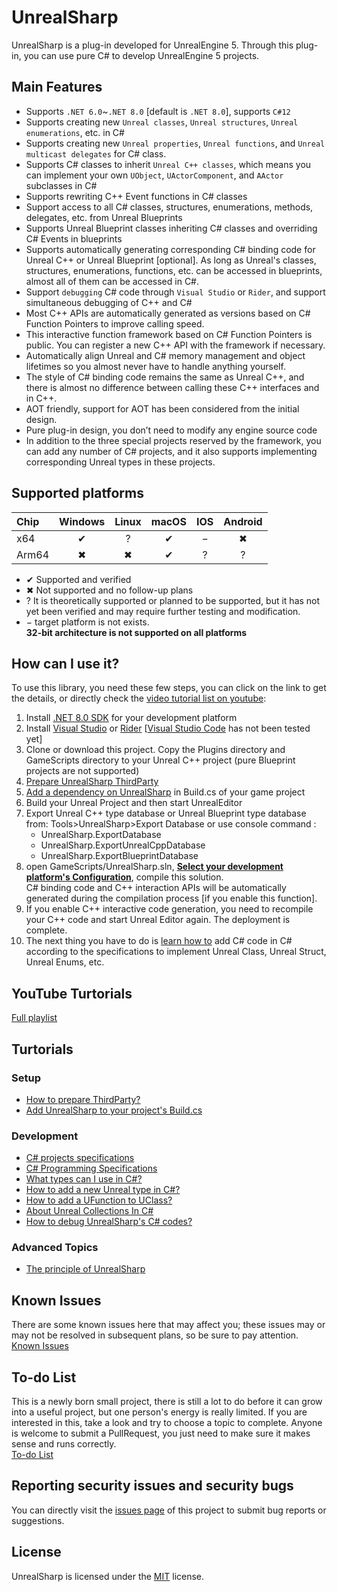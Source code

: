 # UnrealSharp
UnrealSharp is a plug-in developed for UnrealEngine 5. Through this plug-in, you can use pure C# to develop UnrealEngine 5 projects.  

## Main Features
* Supports `.NET 6.0`~`.NET 8.0` [default is `.NET 8.0`], supports `C#12  `
* Supports creating new `Unreal classes`, `Unreal structures`, `Unreal enumerations`, etc. in C#  
* Supports creating new `Unreal properties`, `Unreal functions`, and `Unreal multicast delegates` for C# class.  
* Supports C# classes to inherit `Unreal C++ classes`, which means you can implement your own `UObject`, `UActorComponent`, and `AActor` subclasses in C#   
* Supports rewriting C++ Event functions in C# classes  
* Support access to all C# classes, structures, enumerations, methods, delegates, etc. from Unreal Blueprints  
* Supports Unreal Blueprint classes inheriting C# classes and overriding C# Events in blueprints  
* Supports automatically generating corresponding C# binding code for Unreal C++ or Unreal Blueprint [optional]. As long as Unreal's classes, structures, enumerations, functions, etc. can be accessed in blueprints, almost all of them can be accessed in C#.  
* Support `debugging` C# code through `Visual Studio` or `Rider`, and support simultaneous debugging of C++ and C#  
* Most C++ APIs are automatically generated as versions based on C# Function Pointers to improve calling speed.  
* This interactive function framework based on C# Function Pointers is public. You can register a new C++ API with the framework if necessary.    
* Automatically align Unreal and C# memory management and object lifetimes so you almost never have to handle anything yourself.  
* The style of C# binding code remains the same as Unreal C++, and there is almost no difference between calling these C++ interfaces and in C++.
* AOT friendly, support for AOT has been considered from the initial design.  
* Pure plug-in design, you don’t need to modify any engine source code  
* In addition to the three special projects reserved by the framework, you can add any number of C# projects, and it also supports implementing corresponding Unreal types in these projects.  


## Supported platforms
| Chip  | Windows  | Linux    | macOS    | IOS      | Android |
| :---- | :------: | :------: | :------: | :------: |:------: |
| x64   | &#x2714; | &#x003F; | &#x2714; | &#x2212; |&#x2716; |
| Arm64 | &#x2716; | &#x2716; | &#x2714; | &#x003F; |&#x003F; |

* &#x2714; Supported and verified
* &#x2716; Not supported and no follow-up plans
* &#x003F; It is theoretically supported or planned to be supported, but it has not yet been verified and may require further testing and modification.  
* &#x2212; target platform is not exists.  
**32-bit architecture is not supported on all platforms**

## How can I use it?
To use this library, you need these few steps, you can click on the link to get the details, or directly check the [video tutorial list on youtube](#youtube-turtorials):  
1. Install [.NET 8.0 SDK](https://dotnet.microsoft.com/en-us/download/dotnet/8.0) for your development platform  
2. Install [Visual Studio](https://visualstudio.microsoft.com/vs/) or [Rider](https://www.jetbrains.com/rider/) [[Visual Studio Code](https://code.visualstudio.com/) has not been tested yet]  
3. Clone or download this project. Copy the Plugins directory and GameScripts directory to your Unreal C++ project (pure Blueprint projects are not supported)  
4. [Prepare UnrealSharp ThirdParty](./Docs/PrepareThirdParty.md)  
5. [Add a dependency on UnrealSharp](./Docs/AddUnrealSharpDependency.md) in Build.cs of your game project
6. Build your Unreal Project and then start UnrealEditor  
7. Export Unreal C++ type database or Unreal Blueprint type database from: Tools>UnrealSharp>Export Database or use console command :
    * UnrealSharp.ExportDatabase
    * UnrealSharp.ExportUnrealCppDatabase
    * UnrealSharp.ExportBlueprintDatabase
8. open GameScripts/UnrealSharp.sln, **[Select your development platform's Configuration](./Docs/CSharpBuildConfiguration.md)**, compile this solution.  
C# binding code and C++ interaction APIs will be automatically generated during the compilation process [if you enable this function]. 
9. If you enable C++ interactive code generation, you need to recompile your C++ code and start Unreal Editor again. The deployment is complete.   
10. The next thing you have to do is [learn how to](#turtorials) add C# code in C# according to the specifications to implement Unreal Class, Unreal Struct, Unreal Enums, etc.  

## YouTube Turtorials
[Full playlist](https://www.youtube.com/playlist?list=PL-bgMFxHDR7beg5BE_4MwqkpwqFsbsc4c)

## Turtorials
### Setup
* [How to prepare ThirdParty?](./Docs/PrepareThirdParty.md)
* [Add UnrealSharp to your project's Build.cs](./Docs/AddUnrealSharpDependency.md)

### Development
* [C# projects specifications](./Docs/CSharpProjectsSpecifications.md)
* [C# Programming Specifications](./Docs/CSharpProgrammingSpecifications.md)
* [What types can I use in C#?](./Docs/AllSupportedTypes.md)
* [How to add a new Unreal type in C#?](./Docs/NewUnrealTypes.md)  
* [How to add a UFunction to UClass?](./Docs/NewUnrealFunctionInCSharp.md)
* [About Unreal Collections In C#](./Docs/AboutCollections.md)
* [How to debug UnrealSharp's C# codes?](./Docs/DebugUnrealSharp.md)

### Advanced Topics
* [The principle of UnrealSharp](./Docs/ThePrincipleOfUnrealSharp.md)

## Known Issues
There are some known issues here that may affect you; these issues may or may not be resolved in subsequent plans, so be sure to pay attention.  
[Known Issues](./Docs/KnownIssues.md)  

## To-do List
This is a newly born small project, there is still a lot to do before it can grow into a useful project, but one person's energy is really limited. If you are interested in this, take a look and try to choose a topic to complete. Anyone is welcome to submit a PullRequest, you just need to make sure it makes sense and runs correctly.  
[To-do List](./Docs/TodoList.md)

## Reporting security issues and security bugs  
You can directly visit the [issues page](https://github.com/bodong1987/UnrealSharp/issues) of this project to submit bug reports or suggestions.  

## License
UnrealSharp is licensed under the [MIT](LICENSE) license.






